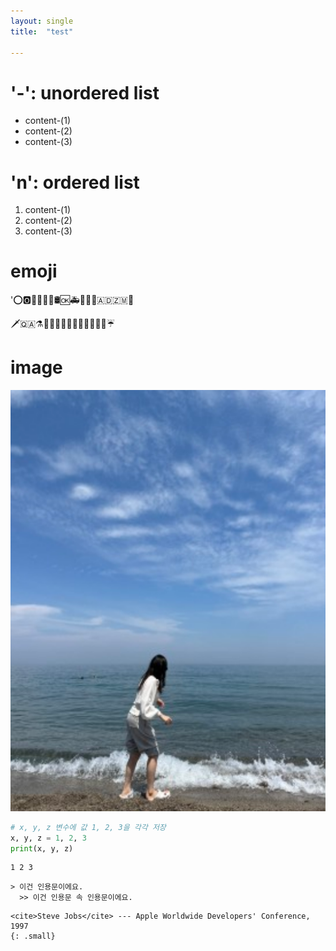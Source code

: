 ```yaml
---
layout: single
title:  "test"

---
```








# '-': unordered list

- content-(1)
- content-(2)
- content-(3)



# 'n': ordered list

1. content-(1)
2. content-(2)
3. content-(3)





# emoji 

':o::o2::ocean::octopus::oden::office::oil_drum::ok::ambulance::baby_chick::nail_care::cactus::andorra::zambia::cake:

:dagger::qatar::alembic::rabbit::e-mail::first_quarter_moon::eagle::racehorse::taco::tada::taiwan::yen::u6e80::umbrella:





# image

![111](../images/2021-10-13-chapter-1/111.png)





```python
# x, y, z 변수에 값 1, 2, 3을 각각 저장
x, y, z = 1, 2, 3
print(x, y, z)
```

    1 2 3



```
> 이건 인용문이에요.
  >> 이건 인용문 속 인용문이에요.
```



```
<cite>Steve Jobs</cite> --- Apple Worldwide Developers' Conference, 1997
{: .small}
```